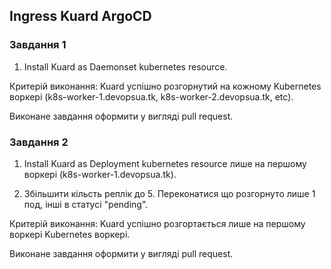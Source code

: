 ## Ingress Kuard ArgoCD
### Завдання 1

1. Install Kuard as Daemonset kubernetes resource.

Критерій виконання: Kuard успішно розгорнутий на кожному Kubernetes воркері (k8s-worker-1.devopsua.tk, k8s-worker-2.devopsua.tk, etc).

Виконане завдання оформити у вигляді pull request.


### Завдання 2

1. Install Kuard as Deployment kubernetes resource лише на першому воркері (k8s-worker-1.devopsua.tk).

2. Збільшити кільсть реплік до 5. Переконатися що розгорнуто лише 1 под, інші в статусі "pending".

Критерій виконання: Kuard успішно розгортається лише на першому воркері Kubernetes воркері.


Виконане завдання оформити у вигляді pull request.

